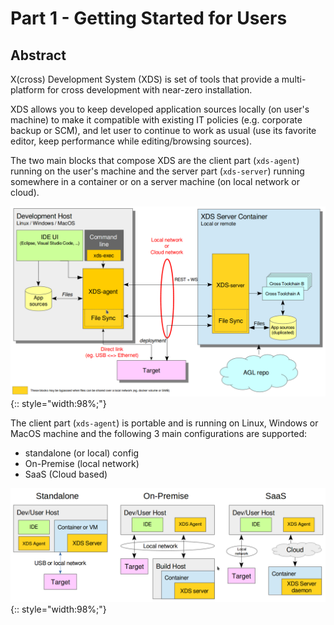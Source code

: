 # Part 1 - Getting Started for Users

## Abstract

X(cross) Development System (XDS) is set of tools that provide a multi-platform
for cross development with near-zero installation.

XDS allows you to keep developed application sources locally (on user's machine)
to make it compatible with existing IT policies (e.g. corporate backup or SCM),
and let user to continue to work as usual (use its favorite editor,
keep performance while editing/browsing sources).

The two main blocks that compose XDS are the client part (`xds-agent`) running
on the user's machine and the server part (`xds-server`) running somewhere in a container or on a server machine (on local network or cloud).

![](./pictures/xds-block-diagram.png){:: style="width:98%;"}

<!-- pagebreak -->

The client part (`xds-agent`) is portable and is running on Linux, Windows or
MacOS machine and the following 3 main configurations are supported:

- standalone (or local) config
- On-Premise (local network)
- SaaS (Cloud based)

![](./pictures/xds-conf.png){:: style="width:98%;"}
